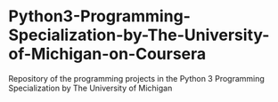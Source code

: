 # Python3-Programming-Specialization-by-The-University-of-Michigan-on-Coursera
Repository of the programming projects in the Python 3 Programming Specialization by The University of Michigan
